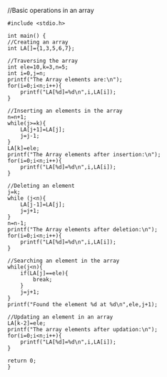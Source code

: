 //Basic operations in an array


    #include <stdio.h>

    int main() {  
    //Creating an array
    int LA[]={1,3,5,6,7};
    
    //Traversing the array
    int ele=10,k=3,n=5;
    int i=0,j=n;
    printf("The Array elements are:\n");
    for(i=0;i<n;i++){
        printf("LA[%d]=%d\n",i,LA[i]);
    }
    
    //Inserting an elements in the array
    n=n+1;
    while(j>=k){
        LA[j+1]=LA[j];
        j=j-1;
    }
    LA[k]=ele;
    printf("The Array elements after insertion:\n");
    for(i=0;i<n;i++){
        printf("LA[%d]=%d\n",i,LA[i]);
    }
    
    //Deleting an element 
    j=k;
    while (j<n){
        LA[j-1]=LA[j];
        j=j+1;
    }
    n=n-1;
    printf("The Array elements after deletion:\n");
    for(i=0;i<n;i++){
        printf("LA[%d]=%d\n",i,LA[i]);
    }
    
    //Searching an element in the array 
    while(j<n){
        if(LA[j]==ele){
            break;
        }
        j=j+1;
    }
    printf("Found the element %d at %d\n",ele,j+1);
    
    //Updating an element in an array
    LA[k-2]=ele;
    printf("The array elements after updation:\n");
    for(i=0;i<n;i++){
        printf("LA[%d]=%d\n",i,LA[i]);
    }

    return 0;
    }
